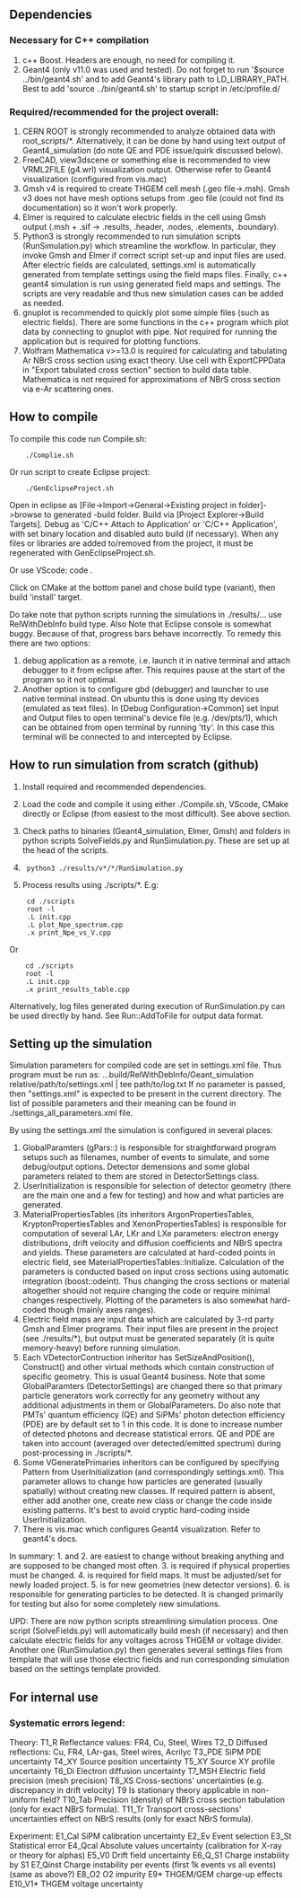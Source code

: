 ## Dependencies

### Necessary for C++ compilation

1. c++ Boost. Headers are enough, no need for compiling it.
2. Geant4 (only v11.0 was used and tested). Do not forget to run '$source ../bin/geant4.sh' and to add Geant4's library path to LD_LIBRARY_PATH. Best to add 'source ../bin/geant4.sh' to startup script in /etc/profile.d/ 

### Required/recommended for the project overall:

1. CERN ROOT is strongly recommended to analyze obtained data with root_scripts/*. Alternatively, it can be done by hand using text output of Geant4_simulation (do note QE and PDE issue/quirk discussed below).
2. FreeCAD, view3dscene or something else is recommended to view VRML2FILE (g4.wrl) visualization output. Otherwise refer to Geant4 visualization (configured from vis.mac)
3. Gmsh v4 is required to create THGEM cell mesh (.geo file->.msh). Gmsh v3 does not have mesh options setups from .geo file (could not find its documentation) so it won't work properly.
4. Elmer is required to calculate electric fields in the cell using Gmsh output (.msh + .sif -> .results, .header, .nodes, .elements, .boundary).
5. Python3 is strongly recommended to run simulation scripts (RunSimulation.py) which streamline the workflow. In particular, they invoke Gmsh and Elmer if correct script set-up and input files are used. After electric fields are calculated, settings.xml is automatically generated from template settings using the field maps files. Finally, c++ geant4 simulation is run using generated field maps and settings. The scripts are very readable and thus new simulation cases can be added as needed.
6. gnuplot is recommended to quickly plot some simple files (such as electric fields). There are some functions in the c++ program which plot data by connecting to gnuplot with pipe. Not required for running the application but is required for plotting functions.
7. Wolfram Mathematica v>=13.0 is required for calculating and tabulating Ar NBrS cross section using exact theory. Use cell with ExportCPPData in "Export tabulated cross section" section to build data table. Mathematica is not required for approximations of NBrS cross section via e-Ar scattering ones.

## How to compile

To compile this code run Compile.sh:

		./Complie.sh

Or run script to create Eclipse project:

		./GenEclipseProject.sh

Open in eclipse as \[File->Import->General->Existing project in folder\]->browse to generated -build folder. Build via \[Project Explorer->Build Targets\]. Debug as 'C/C++ Attach to Application' or 'C/C++ Application', with set binary location and disabled auto build (if necessary). When any files or libraries are added to/removed from the project, it must be regenerated with GenEclipseProject.sh.

Or use VScode:
		code .

Click on CMake at the bottom panel and chose build type (variant), then build 'install' target.

Do take note that python scripts running the simulations in ./results/... use RelWithDebInfo build type.
Also Note that Eclipse console is somewhat buggy. Because of that, progress bars behave incorrectly. To remedy this there are two options:
1. debug application as a remote, i.e. launch it in native terminal and attach debugger to it from eclipse after. This requires pause at the start of the program so it not optimal.
2. Another option is to configure gbd (debugger) and launcher to use native terminal instead. On ubuntu this is done using tty devices (emulated as text files). In \[Debug Configuration->Common\] set Input and Output files to open terminal's device file (e.g. /dev/pts/1), which can be obtained from open terminal by running 'tty'. In this case this terminal will be connected to and intercepted by Eclipse.

## How to run simulation from scratch (github)

1. Install required and recommended dependencies.
2. Load the code and compile it using either ./Compile.sh, VScode, CMake directly or Eclipse (from easiest to the most difficult). See above section.
3. Check paths to binaries (Geant4_simulation, Elmer, Gmsh) and folders in python scripts SolveFields.py and RunSimulation.py. These are set up at the head of the scripts.
4. 
		python3 ./results/v*/*/RunSimulation.py
5. Process results using ./scripts/*. E.g:

		cd ./scripts
		root -l
		.L init.cpp
		.L plot_Npe_spectrum.cpp
		.x print_Npe_vs_V.cpp
			
Or			

		cd ./scripts
		root -l
		.L init.cpp
		.x print_results_table.cpp

Alternatively, log files generated during execution of RunSimulation.py can be used directly by hand.
See Run::AddToFile for output data format.

## Setting up the simulation

Simulation parameters for compiled code are set in settings.xml file.
Thus program must be run as:
		...build/RelWithDebInfo/Geant_simulation relative/path/to/settings.xml | tee path/to/log.txt
If no parameter is passed, then "settings.xml" is expected to be present in the current directory.
The list of possible parameters and their meaning can be found in ./settings_all_parameters.xml file.

By using the settings.xml the simulation is configured in several places:

1. GlobalParamters (gPars::) is responsible for straightforward program setups such as filenames, number of events to simulate, and some debug/output options. Detector demensions and some global parameters related to them are stored in DetectorSettings class.
2. UserInitialization is responsible for selection of detector geometry (there are the main one and a few for testing) and how and what particles are generated.
3. MaterialPropertiesTables (its inheritors ArgonPropertiesTables, KryptonPropertiesTables and XenonPropertiesTables) is responsible for computation of several LAr, LKr and LXe parameters: electron energy distributions, drift velocity and diffusion coefficients and NBrS spectra and yields. These parameters are calculated at hard-coded points in electric field, see MaterialPropertiesTables::Initialize. Calculation of the parameters is conducted based on input cross sections using automatic integration (boost::odeint). Thus changing the cross sections or material altogether should not require changing the code or require minimal changes respectively. Plotting of the parameters is also somewhat hard-coded though (mainly axes ranges).
4. Electric field maps are input data which are calculated by 3-rd party Gmsh and Elmer programs. Their input files are present in the project (see ./results/*), but output must be generated separately (it is quite memory-heavy) before running simulation.
5. Each VDetectorContruction inheritor has SetSizeAndPosition(), Construct() and other virtual methods which contain construction of specific geometry. This is usual Geant4 business. Note that some GlobalParamters (DetectorSettings) are changed there so that primary particle generators work correctly for any geometry without any additional adjustments in them or GlobalParameters. Do also note that PMTs' quantum efficiency (QE) and SiPMs' photon detection efficiency (PDE) are by default set to 1 in this code. It is done to increase number of detected photons and decrease statistical errors. QE and PDE are taken into account (averaged over detected/emitted spectrum) during post-processing in ./scripts/*. 
6. Some VGeneratePrimaries inheritors can be configured by specifying Pattern from UserInitialization (and correspondingly settings.xml). This parameter allows to change how particles are generated (usually spatially) without creating new classes. If required pattern is absent, either add another one, create new class or change the code inside existing patterns. It's best to avoid cryptic hard-coding inside UserInitialization.
7. There is vis.mac which configures Geant4 visualization. Refer to geant4's docs.

In summary:
1\. and 2. are easiest to change without breaking anything and are supposed to be changed most often.
3\. is required if physical properties must be changed.
4\. is required for field maps. It must be adjusted/set for newly loaded project.
5\. is for new geometries (new detector versions).
6\. is responsible for generating particles to be detected. It is changed primarily for testing but also for some completely new simulations.

UPD: There are now python scripts streamlining simulation process.
One script (SolveFields.py) will automatically build mesh (if necessary) and then calculate electric fields for any voltages across THGEM or voltage divider.
Another one (RunSimulation.py) then generates several settings files from template that will use those electric fields and run corresponding simulation based on the settings template provided.

## For internal use

### Systematic errors legend:

Theory:
T1_R	Reflectance values: FR4, Cu, Steel, Wires
T2_D	Diffused reflections: Cu, FR4, LAr-gas, Steel wires, Acrilyc
T3_PDE	SiPM PDE uncertainty
T4_XY	Source position uncertainty
T5_XY	Source XY profile uncertainty
T6_Di	Electron diffusion uncertainty
T7_MSH	Electric field precision (mesh precision)
T8_XS	Cross-sections' uncertainties (e.g. discrepancy in drift velocity)
T9		Is stationary theory applicable in non-uniform field?
T10_Tab	Precision (density) of NBrS cross section tabulation (only for exact NBrS formula).
T11_Tr	Transport cross-sections' uncertainties effect on NBrS results (only for exact NBrS formula).

Experiment:
E1_Cal	SiPM calibration uncertainty
E2_Ev	Event selection
E3_St	Statistical error
E4_Qcal	Absolute values uncertainty (calibration for X-ray or theory for alphas)
E5_V0	Drift field uncertainty
E6_Q_S1	Charge instability by S1
E7_Qinst	Charge instability per events (first 1k events vs all events) (same as above?)
E8_O2	O2 impurity
E9*	THGEM/GEM charge-up effects
E10_V1*	THGEM voltage uncertainty

